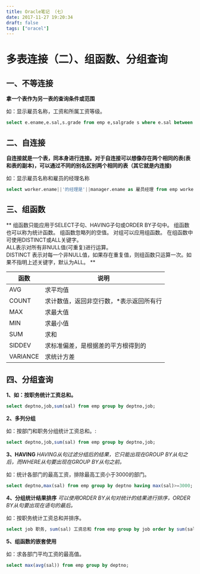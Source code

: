 ```yaml
---
title: Oracle笔记 （七）
date: 2017-11-27 19:20:34
draft: false
tags: ["oracel"]
---
```

# 多表连接（二）、组函数、分组查询
## 一、不等连接

**拿一个表作为另一表的查询条件或范围**

如：显示雇员名称，工资和所属工资等级。
```SQL
select e.ename,e.sal,s.grade from emp e,salgrade s where e.sal between s.losal and s.hisal;
```

## 二、自连接

**自连接就是一个表，同本身进行连接。对于自连接可以想像存在两个相同的表(表和表的副本)，可以通过不同的别名区别两个相同的表（其它就是内连接)**

如：显示雇员名称和雇员的经理名称
```SQL
select worker.ename||'的经理是'||manager.ename as 雇员经理 from emp worker,emp manager where worker.mgr=manager.empno;
```

## 三、组函数

**
组函数只能应用于SELECT子句、HAVING子句或ORDER BY子句中。
组函数也可以称为统计函数。
组函数忽略列的空值。
对组可以应用组函数。
在组函数中可使用DISTINCT或ALL关键字。     
ALL表示对所有非NULL值(可重复)进行运算。         
DISTINCT 表示对每一个非NULL值，如果存在重复值，则组函数只运算一次。如果不指明上述关键字，默认为ALL。
**

|函数|说明|
|-|-|
|AVG|求平均值|
|COUNT|求计数值，返回非空行数，*表示返回所有行|
|MAX|求最大值|
|MIN|求最小值|
|SUM|求和|
|SIDDEV|求标准偏差，是根据差的平方根得到的|
|VARIANCE|求统计方差|

## 四、分组查询

**1、如：按职务统计工资总和。**
```SQL
select deptno,job,sum(sal) from emp group by deptno,job;
```

**2、多列分组**

如：按部门和职务分组统计工资总和。:
```SQL
select deptno,job,sum(sal) from emp group by deptno,job;
```

**3、HAVING**
*HAVING从句过滤分组后的结果，它只能出现在GROUP BY从句之后，而WHERE从句要出现在GROUP BY从句之前。*	

如：统计各部门的最高工资，排除最高工资小于3000的部门。
```SQL
select deptno,max(sal) from emp group by deptno having max(sal)>=3000;
```

**4、分组统计结果排序**
*可以使用ORDER BY从句对统计的结果进行排序，ORDER BY从句要出现在语句的最后。*	

如：按职务统计工资总和并排序。
```SQL
select job 职务, sum(sal) 工资总和 from emp group by job order by sum(sal);
```

**5、组函数的嵌套使用**

如：求各部门平均工资的最高值。
```SQL
select max(avg(sal)) from emp group by deptno;
```
